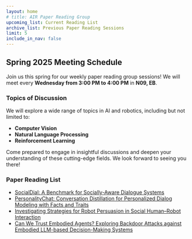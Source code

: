 ```yaml
---
layout: home
# title: AIR Paper Reading Group
upcoming_list: Current Reading List
archive_list: Previous Paper Reading Sessions
limit: 5
include_in_nav: false
---
```


## Spring 2025 Meeting Schedule

Join us this spring for our weekly paper reading group sessions! We will meet every **Wednesday from 3:00 PM to 4:00 PM** in **N09, EB**.

### Topics of Discussion

We will explore a wide range of topics in AI and robotics, including but not limited to:

- **Computer Vision**
- **Natural Language Processing**
- **Reinforcement Learning**

Come prepared to engage in insightful discussions and deepen your understanding of these cutting-edge fields. We look forward to seeing you there!


### Paper Reading List
- [SocialDial: A Benchmark for Socially-Aware Dialogue Systems](https://dl.acm.org/doi/abs/10.1145/3539618.3591877)
- [PersonalityChat: Conversation Distillation for Personalized Dialog Modeling with Facts and Traits](https://arxiv.org/abs/2401.07363v1)
- [Investigating Strategies for Robot Persuasion in Social Human–Robot Interaction](https://ieeexplore.ieee.org/stamp/stamp.jsp?arnumber=9093955)
- [Can We Trust Embodied Agents? Exploring Backdoor Attacks against Embodied LLM-based Decision-Making Systems](https://arxiv.org/abs/2405.20774)